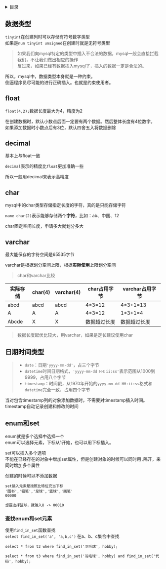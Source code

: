 <details><summary>目录</summary>

- [数据类型](#数据类型)
- [float](#float)
- [decimal](#decimal)
- [char](#char)
- [varchar](#varchar)
- [日期时间类型](#日期时间类型)
- [enum和set](#enum和set)
  - [查找enum和set元素](#查找enum和set元素)


</details>

## 数据类型
`tinyint`在创建列时可以存储有符号数字类型\
如果是`num tinyint unsigned`在创建时就是无符号类型
>如果我们向mysql特定的类型中插入不合法的数据，mysql一般会直接拦截我们，不让我们做出相应的操作\
反过来，如果已经有数据插入mysql了，插入的数据一定是合法的。

所以，mysql中，数据类型本身就是一种约束。\
倒逼程序员尽可能的进行正确插入。也就是约束使用者。

## float
`float(4,2);`数据长度最大为4，精度为2

在创建数据时，默认小数点后面一定要有两个数据。然后整体长度有4位数字。\
如果添加数据时小数点后有3位，默认四舍五入将数据删除

## decimal
基本上与float一致

`decimal`表示的精度比`float`更加准确一些

所以一般用decimal来表示高精度

## char
mysql中的char类型存储指定长度的字符，真的是只能存储字符

`name char(2)`表示能够存储两个**字符**，比如：ab、中国、12

char固定空间长度，申请多大就划分多大

## varchar
最大能保存的字符空间是65535字节

varchar是根据划分空间上限，根据**实际使用**上限划分空间

>char和varchar比较

|实际存储|char(4)|varchar(4)|char占用字节|varchar占用字节|
|---|---|---|---|---|
|abcd|abcd|abcd|4*3=12|4*3+1=13|
|A|A|A|4*3=12|1*3+1=4|
|Abcde|X|X|数据超过长度|数据超过长度|

>数据长度起伏比较大，用varchar，如果是定长建议使用char

## 日期时间类型
>- `date`：日期`'yyyy-mm-dd'`，占三个字节
>- `datetime`时间日期格式，`'yyyy-mm-dd HH:ii:ss'`表示范围从1000到9999，占用八个字节
>- `timestamp`：时间戳，从1970年开始的`yyyy-mm-dd HH:ii:ss`格式和`datetime`完全一致，占用四个字节

当对包含timestamp列的对象添加数据时，不需要对timestamp插入时间。\
timestamp自动记录创建和修改的时间

## enum和set
enum就是多个选择中选择一个\
enum可以选择元素，下标从1开始，也可以用下标插入。

set可以插入多个选项\
不能在已经存在的对象中增加set属性，但是创建对象的时候可以同时用`,`隔开，来同时增加多个属性

创建的时候可以不添加数据

```
set插入元素是按照比特位充当下标
'图书','铅笔','足球','篮球','画笔'
00000

想要选择篮球，就输入8 -> 00010
```

### 查找enum和set元素
使用`find_in_set`函数查找\
`select find_in_set('a', 'a,b,c')`
在a、b、c集合中查找

```mysql
select * from t3 where find_in_set('羽毛球', hobby);

select * from t3 where find_in_set('羽毛球', hobby) and find_in_set('代码', hobby);
```
